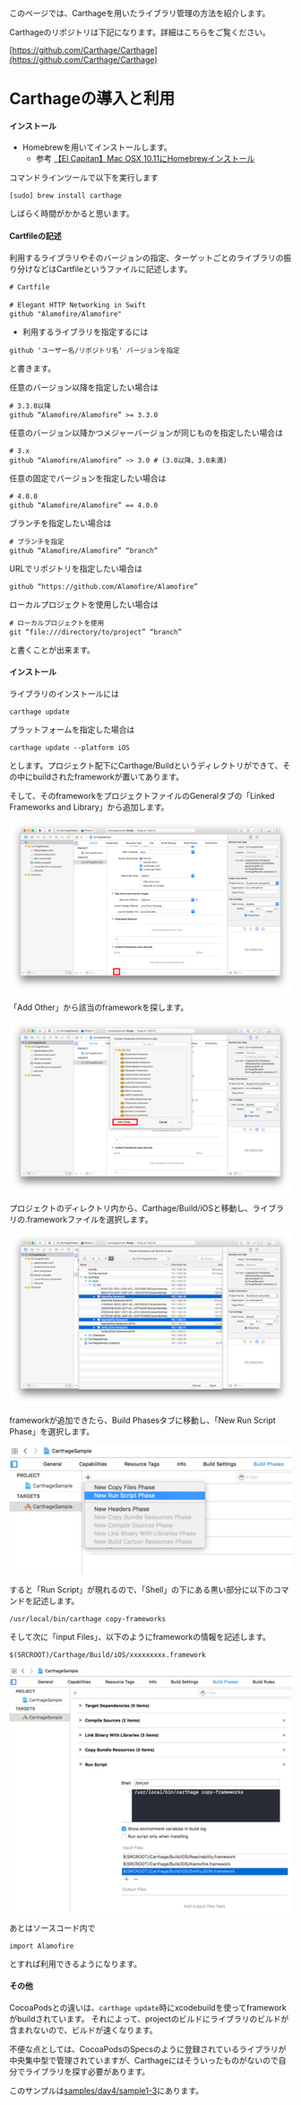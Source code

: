 このページでは、Carthageを用いたライブラリ管理の方法を紹介します。

Carthageのリポジトリは下記になります。詳細はこちらをご覧ください。

[https://github.com/Carthage/Carthage](https://github.com/Carthage/Carthage)


# Carthageの導入と利用

#### インストール

- Homebrewを用いてインストールします。
  - 参考 [【El Capitan】Mac OSX 10.11にHomebrewインストール](http://qiita.com/aoioooii/items/c14922eede6a83a750da)

コマンドラインツールで以下を実行します

```
[sudo] brew install carthage
```

しばらく時間がかかると思います。

#### Cartfileの記述

利用するライブラリやそのバージョンの指定、ターゲットごとのライブラリの振り分けなどはCartfileというファイルに記述します。

```
# Cartfile

# Elegant HTTP Networking in Swift
github "Alamofire/Alamofire"
```

- 利用するライブラリを指定するには

```
github 'ユーザー名/リポジトリ名' バージョンを指定
```

と書きます。

任意のバージョン以降を指定したい場合は

```
# 3.3.0以降
github “Alamofire/Alamofire” >= 3.3.0
```

任意のバージョン以降かつメジャーバージョンが同じものを指定したい場合は

```
# 3.x
github “Alamofire/Alamofire” ~> 3.0 # (3.0以降、3.0未満)
```

任意の固定でバージョンを指定したい場合は

```
# 4.0.0
github “Alamofire/Alamofire” == 4.0.0
```

ブランチを指定したい場合は

```
# ブランチを指定
github “Alamofire/Alamofire” “branch”
```

URLでリポジトリを指定したい場合は

```
github “https://github.com/Alamofire/Alamofire”
```

ローカルプロジェクトを使用したい場合は

```
# ローカルプロジェクトを使用
git “file:///directory/to/project” “branch”
```

と書くことが出来ます。

#### インストール

ライブラリのインストールには

```
carthage update
```

プラットフォームを指定した場合は

```
carthage update --platform iOS
```

とします。プロジェクト配下にCarthage/Buildというディレクトリができて、その中にbuildされたframeworkが置いてあります。

そして、そのframeworkをプロジェクトファイルのGeneralタブの「Linked Frameworks and Library」から追加します。

![](./images/1_3/image1.png)

「Add Other」から該当のframeworkを探します。

![](./images/1_3/image2.png)

プロジェクトのディレクトリ内から、Carthage/Build/iOSと移動し、ライブラリの.frameworkファイルを選択します。

![](./images/1_3/image3.png)

frameworkが追加できたら、Build Phasesタブに移動し、「New Run Script Phase」を選択します。

![](./images/1_3/image4.png)

すると「Run Script」が現れるので、「Shell」の下にある黒い部分に以下のコマンドを記述します。

```
/usr/local/bin/carthage copy-frameworks
```

そして次に「input Files」、以下のようにframeworkの情報を記述します。

```
$(SRCROOT)/Carthage/Build/iOS/xxxxxxxxx.framework
```

![](./images/1_3/image5.png)


あとはソースコード内で

```
import Alamofire
```

とすれば利用できるようになります。

#### その他

CocoaPodsとの違いは、`carthage update`時にxcodebuildを使ってframeworkがbuildされています。
それによって、projectのビルドにライブラリのビルドが含まれないので、ビルドが速くなります。

不便な点としては、CocoaPodsのSpecsのように登録されているライブラリが中央集中型で管理されていますが、Carthageにはそういったものがないので自分でライブラリを探す必要があります。

このサンプルは[samples/day4/sample1-3](../../samples/day4/sample1-3)にあります。
